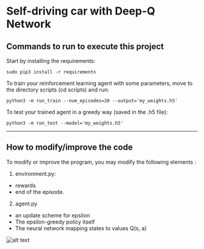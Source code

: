 # Self-driving car with Deep-Q Network

## Commands to run to execute this project

Start by installing the requirements:
```
sudo pip3 install -r requirements
```

To train your reinforcement learning agent with some parameters, move to the directory scripts (cd scripts) and run:
```
python3 -m run_train --num_episodes=20 --output='my_weights.h5'
```

To test your trained agent in a greedy way (saved in the .h5 file):
```
python3 -m run_test --model='my_weights.h5'
```

-----------------

## How to modify/improve the code

To modify or improve the program, you may modify the following elements :

1. environment.py:
  - rewards
  - end of the episode.
2. agent.py
  - an update scheme for epsilon
  - The epsilon-greedy policy itself
  - The neural network mapping states to values Q(s, a)
  
  ![alt text](https://user-images.githubusercontent.com/42830320/54880249-1a263e00-4e43-11e9-8aa4-48ba1f6173ea.png)
